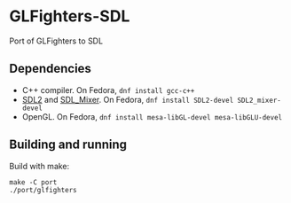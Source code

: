 # GLFighters-SDL

Port of GLFighters to SDL

## Dependencies

* C++ compiler. On Fedora, `dnf install gcc-c++`
* [SDL2](https://www.libsdl.org/) and [SDL_Mixer](https://github.com/libsdl-org/SDL_mixer). On Fedora, `dnf install SDL2-devel SDL2_mixer-devel`
* OpenGL. On Fedora, `dnf install mesa-libGL-devel mesa-libGLU-devel`

## Building and running

Build with make:
```
make -C port
./port/glfighters
```

